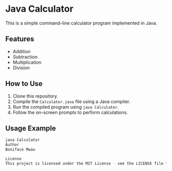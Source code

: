 # Java Calculator

This is a simple command-line calculator program implemented in Java.

## Features

- Addition
- Subtraction
- Multiplication
- Division

## How to Use

1. Clone this repository.
2. Compile the `Calculator.java` file using a Java compiler.
3. Run the compiled program using `java Calculator`.
4. Follow the on-screen prompts to perform calculations.

## Usage Example

```java
java Calculator
Author
Boniface Mwau

License
This project is licensed under the MIT License - see the LICENSE file for details.

